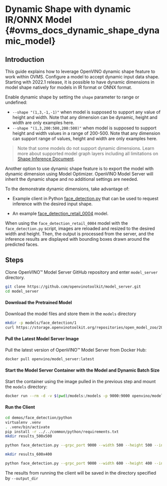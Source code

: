 # Dynamic Shape with dynamic IR/ONNX Model {#ovms_docs_dynamic_shape_dynamic_model}

## Introduction
This guide explains how to leverage OpenVINO dynamic shape feature to work within OVMS. Configure a model to accept dynamic input data shape. Starting with 2022.1 release, it is possible to have dynamic dimensions in model shape natively for models in IR format or ONNX format.

Enable dynamic shape by setting the `shape` parameter to range or undefined:
- `--shape "(1,3,-1,-1)"` when model is supposed to support any value of height and width. Note that any dimension can be dynamic, height and width are only examples here.
- `--shape "(1,3,200:500,200:500)"` when model is supposed to support height and width values in a range of 200-500. Note that any dimension can support range of values, height and width are only examples here.

> Note that some models do not support dynamic dimensions. Learn more about supported model graph layers including all limitations
on [Shape Inference Document](https://docs.openvino.ai/2024/openvino_docs_OV_UG_ShapeInference.html).

Another option to use dynamic shape feature is to export the model with dynamic dimension using Model Optimizer. OpenVINO Model Server will inherit the dynamic shape and no additional settings are needed.

To the demonstrate dynamic dimensions, take advantage of:

- Example client in Python [face_detection.py](https://github.com/openvinotoolkit/model_server/blob/main/demos/face_detection/python/face_detection.py) that can be used to request inference with the desired input shape.

- An example [face_detection_retail_0004](https://docs.openvinotoolkit.org/2021.4/omz_models_model_face_detection_retail_0004.html) model.

When using the `face_detection_retail_0004` model with the `face_detection.py` script, images are reloaded and resized to the desired width and height. Then, the output is processed from the server, and the inference results are displayed with bounding boxes drawn around the predicted faces. 

## Steps
Clone OpenVINO&trade; Model Server GitHub repository and enter `model_server` directory.
```bash
git clone https://github.com/openvinotoolkit/model_server.git
cd model_server
```
#### Download the Pretrained Model
Download the model files and store them in the `models` directory
```bash
mkdir -p models/face_detection/1
curl https://storage.openvinotoolkit.org/repositories/open_model_zoo/2022.1/models_bin/3/face-detection-retail-0004/FP32/face-detection-retail-0004.bin https://storage.openvinotoolkit.org/repositories/open_model_zoo/2022.1/models_bin/3/face-detection-retail-0004/FP32/face-detection-retail-0004.xml -o models/face_detection/1/face-detection-retail-0004.bin -o models/face_detection/1/face-detection-retail-0004.xml
```

#### Pull the Latest Model Server Image
Pull the latest version of OpenVINO&trade; Model Server from Docker Hub:
```bash
docker pull openvino/model_server:latest
```

#### Start the Model Server Container with the Model and Dynamic Batch Size
Start the container using the image pulled in the previous step and mount the `models` directory:
```bash
docker run --rm -d -v $(pwd)/models:/models -p 9000:9000 openvino/model_server:latest --model_name face-detection --model_path /models/face_detection --shape "(1,3,-1,-1)" --port 9000
```

#### Run the Client
```bash
cd demos/face_detection/python
virtualenv .venv
. .venv/bin/activate
pip install -r ../../common/python/requirements.txt
mkdir results_500x500

python face_detection.py --grpc_port 9000 --width 500 --height 500 --input_images_dir ../../common/static/images/people --output_dir results_500x500

mkdir results_600x400

python face_detection.py --grpc_port 9000 --width 600 --height 400 --input_images_dir ../../common/static/images/people --output_dir results_600x400
```
The results from running the client will be saved in the directory specified by `--output_dir`
